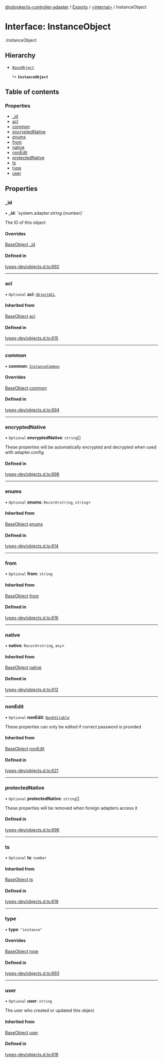 [@iobroker/js-controller-adapter](../README.md) / [Exports](../modules.md) / [<internal\>](../modules/internal_.md) / InstanceObject

# Interface: InstanceObject

[<internal>](../modules/internal_.md).InstanceObject

## Hierarchy

- [`BaseObject`](internal_.BaseObject.md)

  ↳ **`InstanceObject`**

## Table of contents

### Properties

- [\_id](internal_.InstanceObject.md#_id)
- [acl](internal_.InstanceObject.md#acl)
- [common](internal_.InstanceObject.md#common)
- [encryptedNative](internal_.InstanceObject.md#encryptednative)
- [enums](internal_.InstanceObject.md#enums)
- [from](internal_.InstanceObject.md#from)
- [native](internal_.InstanceObject.md#native)
- [nonEdit](internal_.InstanceObject.md#nonedit)
- [protectedNative](internal_.InstanceObject.md#protectednative)
- [ts](internal_.InstanceObject.md#ts)
- [type](internal_.InstanceObject.md#type)
- [user](internal_.InstanceObject.md#user)

## Properties

### \_id

• **\_id**: \`system.adapter.${string}.${number}\`

The ID of this object

#### Overrides

[BaseObject](internal_.BaseObject.md).[_id](internal_.BaseObject.md#_id)

#### Defined in

[types-dev/objects.d.ts:692](https://github.com/ioBroker/ioBroker.js-controller/blob/d22bbffe/packages/types-dev/objects.d.ts#L692)

___

### acl

• `Optional` **acl**: [`ObjectACL`](internal_.ObjectACL.md)

#### Inherited from

[BaseObject](internal_.BaseObject.md).[acl](internal_.BaseObject.md#acl)

#### Defined in

[types-dev/objects.d.ts:615](https://github.com/ioBroker/ioBroker.js-controller/blob/d22bbffe/packages/types-dev/objects.d.ts#L615)

___

### common

• **common**: [`InstanceCommon`](internal_.InstanceCommon.md)

#### Overrides

[BaseObject](internal_.BaseObject.md).[common](internal_.BaseObject.md#common)

#### Defined in

[types-dev/objects.d.ts:694](https://github.com/ioBroker/ioBroker.js-controller/blob/d22bbffe/packages/types-dev/objects.d.ts#L694)

___

### encryptedNative

• `Optional` **encryptedNative**: `string`[]

These properties will be automatically encrypted and decrypted when used with adapter.config

#### Defined in

[types-dev/objects.d.ts:698](https://github.com/ioBroker/ioBroker.js-controller/blob/d22bbffe/packages/types-dev/objects.d.ts#L698)

___

### enums

• `Optional` **enums**: `Record`<`string`, `string`\>

#### Inherited from

[BaseObject](internal_.BaseObject.md).[enums](internal_.BaseObject.md#enums)

#### Defined in

[types-dev/objects.d.ts:614](https://github.com/ioBroker/ioBroker.js-controller/blob/d22bbffe/packages/types-dev/objects.d.ts#L614)

___

### from

• `Optional` **from**: `string`

#### Inherited from

[BaseObject](internal_.BaseObject.md).[from](internal_.BaseObject.md#from)

#### Defined in

[types-dev/objects.d.ts:616](https://github.com/ioBroker/ioBroker.js-controller/blob/d22bbffe/packages/types-dev/objects.d.ts#L616)

___

### native

• **native**: `Record`<`string`, `any`\>

#### Inherited from

[BaseObject](internal_.BaseObject.md).[native](internal_.BaseObject.md#native)

#### Defined in

[types-dev/objects.d.ts:612](https://github.com/ioBroker/ioBroker.js-controller/blob/d22bbffe/packages/types-dev/objects.d.ts#L612)

___

### nonEdit

• `Optional` **nonEdit**: [`NonEditable`](internal_.NonEditable.md)

These properties can only be edited if correct password is provided

#### Inherited from

[BaseObject](internal_.BaseObject.md).[nonEdit](internal_.BaseObject.md#nonedit)

#### Defined in

[types-dev/objects.d.ts:621](https://github.com/ioBroker/ioBroker.js-controller/blob/d22bbffe/packages/types-dev/objects.d.ts#L621)

___

### protectedNative

• `Optional` **protectedNative**: `string`[]

These properties will be removed when foreign adapters access it

#### Defined in

[types-dev/objects.d.ts:696](https://github.com/ioBroker/ioBroker.js-controller/blob/d22bbffe/packages/types-dev/objects.d.ts#L696)

___

### ts

• `Optional` **ts**: `number`

#### Inherited from

[BaseObject](internal_.BaseObject.md).[ts](internal_.BaseObject.md#ts)

#### Defined in

[types-dev/objects.d.ts:619](https://github.com/ioBroker/ioBroker.js-controller/blob/d22bbffe/packages/types-dev/objects.d.ts#L619)

___

### type

• **type**: ``"instance"``

#### Overrides

[BaseObject](internal_.BaseObject.md).[type](internal_.BaseObject.md#type)

#### Defined in

[types-dev/objects.d.ts:693](https://github.com/ioBroker/ioBroker.js-controller/blob/d22bbffe/packages/types-dev/objects.d.ts#L693)

___

### user

• `Optional` **user**: `string`

The user who created or updated this object

#### Inherited from

[BaseObject](internal_.BaseObject.md).[user](internal_.BaseObject.md#user)

#### Defined in

[types-dev/objects.d.ts:618](https://github.com/ioBroker/ioBroker.js-controller/blob/d22bbffe/packages/types-dev/objects.d.ts#L618)
